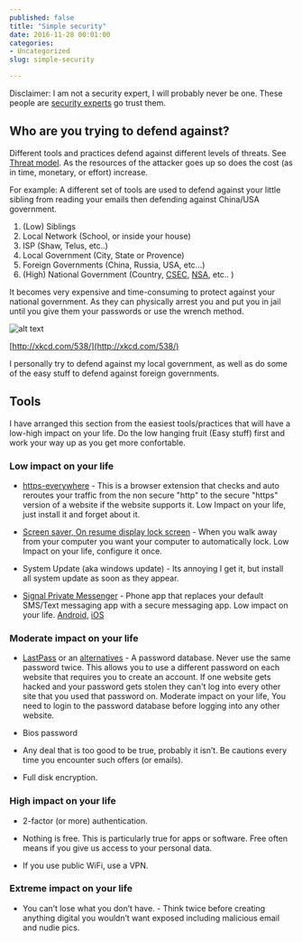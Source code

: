 ```yaml
---
published: false
title: "Simple security"
date: 2016-11-28 00:01:00
categories:
- Uncategorized
slug: simple-security

---
```


Disclaimer: I am not a security expert, I will probably never be one. These people are [security experts](https://www.tripwire.com/state-of-security/security-awareness/information-security-podcast-roundup-2016-edition/) go trust them.

## Who are you trying to defend against?

Different tools and practices defend against different levels of threats. See [Threat model](https://en.wikipedia.org/wiki/Threat_model). As the resources of the attacker goes up so does the cost (as in time, monetary, or effort) increase.

For example: A different set of tools are used to defend against your little sibling from reading your emails then defending against China/USA government.

1. (Low) Siblings
2. Local Network (School, or inside your house)
3. ISP (Shaw, Telus, etc..)
4. Local Government (City, State or Provence)
5. Foreign Governments (China, Russia, USA, etc...)
6. (High) National Government (Country, [CSEC](https://www.cse-cst.gc.ca/en/homepage), [NSA](https://www.nsa.gov/), etc.. )

It becomes very expensive and time-consuming to protect against your national government. As they can physically arrest you and put you in jail until you give them your passwords or use the wrench method.

![alt text](http://imgs.xkcd.com/comics/security.png "wrench method")

[http://xkcd.com/538/](http://xkcd.com/538/)

I personally try to defend against my local government, as well as do some of the easy stuff to defend against foreign governments.

## Tools

I have arranged this section from the easiest tools/practices that will have a low-high impact on your life. Do the low hanging fruit (Easy stuff) first and work your way up as you get more confortable.

### Low impact on your life

- [https-everywhere](https://www.eff.org/https-everywhere) - This is a browser extension that checks and auto reroutes your traffic from the non secure "http" to the secure "https" version of a website if the website supports it. Low Impact on your life, just install it and forget about it.

- [Screen saver, On resume display lock screen](https://www.it.cornell.edu/security/how.cfm?cat=4&tip=139) - When you walk away from your computer you want your computer to automatically lock.  Low Impact on your life, configure it once.

- System Update (aka windows update) - Its annoying I get it, but install all system update as soon as they appear.

- [Signal Private Messenger](https://whispersystems.org/) - Phone app that replaces your default SMS/Text messaging app with a secure messaging app. Low impact on your life. [Android](https://play.google.com/store/apps/details?id=org.thoughtcrime.securesms), [iOS](https://itunes.apple.com/us/app/signal-private-messenger/id874139669)


### Moderate impact on your life

- [LastPass](https://www.lastpass.com/) or an [alternatives](https://alternativeto.net/software/lastpass/) - A password database. Never use the same password twice. This allows you to use a different password on each website that requires you to create an account. If one website gets hacked and your password gets stolen they can't log into every other site that you used that password on. Moderate impact on your life, You need to login to the password database before logging into any other website.

- Bios password

- Any deal that is too good to be true, probably it isn’t. Be cautions every time you encounter such offers (or emails).

- Full disk encryption.

### High impact on your life

- 2-factor (or more) authentication.

- Nothing is free. This is particularly true for apps or software. Free often means if you give us access to your personal data.

- If you use public WiFi, use a VPN.

### Extreme impact on your life

- You can’t lose what you don’t have. - Think twice before creating anything digital you wouldn’t want exposed including malicious email and nudie pics.

